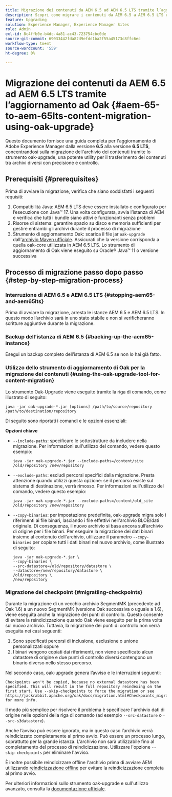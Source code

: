 ```yaml
---
title: Migrazione dei contenuti da AEM 6.5 ad AEM 6.5 LTS tramite l’aggiornamento ad Oak
description: Scopri come migrare i contenuti da AEM 6.5 a AEM 6.5 LTS utilizzando lo strumento oak-upgrade
feature: Upgrading
solution: Experience Manager, Experience Manager Sites
role: Admin
exl-id: 8c4ffb0e-b4dc-4a81-ac43-723754cbc0de
source-git-commit: 69033442fda82d9efdd1ba2f55a45173c8ffc6ec
workflow-type: tm+mt
source-wordcount: '559'
ht-degree: 0%

---
```


# Migrazione dei contenuti da AEM 6.5 ad AEM 6.5 LTS tramite l’aggiornamento ad Oak {#aem-65-to-aem-65lts-content-migration-using-oak-upgrade}

Questo documento fornisce una guida completa per l&#39;aggiornamento di Adobe Experience Manager dalla versione **6.5** alla versione **6.5 LTS**, concentrandosi sulla migrazione dell&#39;archivio dei contenuti tramite lo strumento oak-upgrade, una potente utility per il trasferimento dei contenuti tra archivi diversi con precisione e controllo.

## Prerequisiti {#prerequisites}

Prima di avviare la migrazione, verifica che siano soddisfatti i seguenti requisiti:

1. Compatibilità Java: AEM 6.5 LTS deve essere installato e configurato per l’esecuzione con Java™ 17. Una volta configurata, avvia l’istanza di AEM e verifica che tutti i bundle siano attivi e funzionanti senza problemi
1. Risorse di sistema: garantire spazio su disco e memoria sufficienti per gestire entrambi gli archivi durante il processo di migrazione
1. Strumento di aggiornamento Oak: scarica il file jar `oak-upgrade` dall&#39;[archivio Maven ufficiale](https://mvnrepository.com/artifact/org.apache.jackrabbit/oak-upgrade). Assicurati che la versione corrisponda a quella oak-core utilizzata in AEM 6.5 LTS. Lo strumento di aggiornamento di Oak viene eseguito su Oracle® Java™ 11 o versione successiva

## Processo di migrazione passo dopo passo {#step-by-step-migration-process}

### Interruzione di AEM 6.5 e AEM 6.5 LTS {#stopping-aem65-and-aem65lts}

Prima di avviare la migrazione, arresta le istanze AEM 6.5 e AEM 6.5 LTS. In questo modo l’archivio sarà in uno stato stabile e non si verificheranno scritture aggiuntive durante la migrazione.

### Backup dell’istanza di AEM 6.5 {#backing-up-the-aem65-instance}

Esegui un backup completo dell’istanza di AEM 6.5 se non lo hai già fatto.

### Utilizzo dello strumento di aggiornamento di Oak per la migrazione dei contenuti {#using-the-oak-upgrade-tool-for-content-migration}

Lo strumento Oak-Upgrade viene eseguito tramite la riga di comando, come illustrato di seguito:

```
java -jar oak-upgrade-*.jar [options] /path/to/source/repository /path/to/destination/repository 
```

Di seguito sono riportati i comandi e le opzioni essenziali:

**Opzioni chiave**

* `--include-paths`: specificare le sottostrutture da includere nella migrazione. Per informazioni sull&#39;utilizzo del comando, vedere questo esempio:

  ```
  java -jar oak-upgrade-*.jar --include-paths=/content/site /old/repository /new/repository
  ```

* `--exclude-paths`: escludi percorsi specifici dalla migrazione. Presta attenzione quando utilizzi questa opzione: se il percorso esiste sul sistema di destinazione, verrà rimosso. Per informazioni sull&#39;utilizzo del comando, vedere questo esempio:

  ```
  java -jar oak-upgrade-*.jar --exclude-paths=/content/old_site /old/repository /new/repository 
  ```

* `--copy-binaries`: per impostazione predefinita, oak-upgrade migra solo i riferimenti ai file binari, lasciando i file effettivi nell&#39;archivio BLOB/dati originale. Di conseguenza, il nuovo archivio si basa ancora sull’archivio di origine per i file binari. Per eseguire la migrazione dei dati binari insieme al contenuto dell&#39;archivio, utilizzare il parametro `--copy-binaries` per copiare tutti i dati binari nel nuovo archivio, come illustrato di seguito:

  ```
  java -jar oak-upgrade-*.jar \
  --copy-binaries \
  --src-datastore=/old/repository/datastore \
  --datastore=/new/repository/datastore \
  /old/repository \
  /new/repository 
  ```

### Migrazione dei checkpoint {#migratiing-checkpoints}

Durante la migrazione di un vecchio archivio SegmentMK (precedente ad Oak 1.6) a un nuovo SegmentMK (versione Oak successiva o uguale a 1.6), viene eseguita anche la migrazione dei punti di controllo. Questo consente di evitare la reindicizzazione quando Oak viene eseguito per la prima volta sul nuovo archivio. Tuttavia, la migrazione dei punti di controllo non verrà eseguita nei casi seguenti:

1. Sono specificati percorsi di inclusione, esclusione o unione personalizzati oppure
1. I binari vengono copiati dai riferimenti, non viene specificato alcun datastore di origine e due punti di controllo diversi contengono un binario diverso nello stesso percorso.

Nel secondo caso, oak-upgrade genera l’avviso e le interruzioni seguenti:

```
Checkpoints won't be copied, because no external datastore has been specified. This will result in the full repository reindexing on the first start. Use --skip-checkpoints to force the migration or see https://jackrabbit.apache.org/oak/docs/migration.html#Checkpoints_migration for more info. 
```

Il modo più semplice per risolvere il problema è specificare l&#39;archivio dati di origine nelle opzioni della riga di comando (ad esempio `--src-datastore` o `--src-s3datastore`).

Anche l’avviso può essere ignorato, ma in questo caso l’archivio verrà reindicizzato completamente al primo avvio. Può essere un processo lungo, soprattutto per la grande istanza. L’archivio non sarà utilizzabile fino al completamento del processo di reindicizzazione. Utilizzare l&#39;opzione `--skip-checkpoints` per eliminare l&#39;avviso.

È inoltre possibile reindicizzare offline l&#39;archivio prima di avviare AEM utilizzando [reindicizzazione offline](/help/sites-deploying/offline-reindexing.md) per evitare la reindicizzazione completa al primo avvio.

Per ulteriori informazioni sullo strumento oak-upgrade e sull&#39;utilizzo avanzato, consulta la [documentazione ufficiale](https://jackrabbit.apache.org/oak/docs/migration.html).
